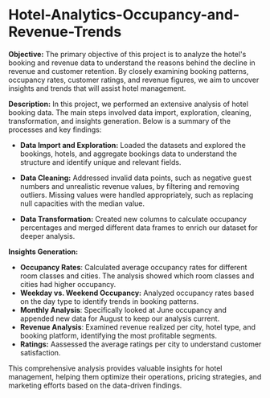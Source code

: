 # Hotel-Analytics-Occupancy-and-Revenue-Trends

**Objective:** The primary objective of this project is to analyze the hotel's booking and revenue data to understand the reasons behind the decline in revenue and customer retention. By closely examining booking patterns, occupancy rates, customer ratings, and revenue figures, we aim to uncover insights and trends that will assist hotel management.

**Description:** In this project, we performed an extensive analysis of hotel booking data. The main steps involved data import, exploration, cleaning, transformation, and insights generation. Below is a summary of the processes and key findings:

- **Data Import and Exploration:** Loaded the datasets and explored the bookings, hotels, and aggregate bookings data to understand the structure and identify unique and relevant fields.

- **Data Cleaning:** Addressed invalid data points, such as negative guest numbers and unrealistic revenue values, by filtering and removing outliers. Missing values were handled appropriately, such as replacing null capacities with the median 
  value.

- **Data Transformation:** Created new columns to calculate occupancy percentages and merged different data frames to enrich our dataset for deeper analysis.

**Insights Generation:**

- **Occupancy Rates**: Calculated average occupancy rates for different room classes and cities. The analysis showed which room classes and cities had higher occupancy.
- **Weekday vs. Weekend Occupancy:** Analyzed occupancy rates based on the day type to identify trends in booking patterns.
- **Monthly Analysis**: Specifically looked at June occupancy and appended new data for August to keep our analysis current.
- **Revenue Analysis**: Examined revenue realized per city, hotel type, and booking platform, identifying the most profitable segments.
- **Ratings:** Aassessed the average ratings per city to understand customer satisfaction.

This comprehensive analysis provides valuable insights for hotel management, helping them optimize their operations, pricing strategies, and marketing efforts based on the data-driven findings.
